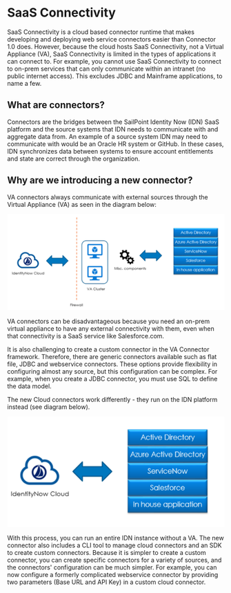 # SaaS Connectivity

SaaS Connectivity is a cloud based connector runtime that makes developing and deploying web service connectors easier than Connector 1.0 does.  However, because the cloud hosts SaaS Connectivity, not a Virtual Appliance (VA), SaaS Connectivity is limited in the types of applications it can connect to.  For example, you cannot use SaaS Connectivity to connect to on-prem services that can only communicate within an intranet (no public internet access).  This excludes JDBC and Mainframe applications, to name a few.

## What are connectors?

Connectors are the bridges between the SailPoint Identity Now (IDN) SaaS platform and the source systems that IDN needs to communicate with and aggregate data from. An example of a source system IDN may need to communicate with would be an Oracle HR system or GitHub. In these cases, IDN synchronizes data between systems to ensure account entitlements and state are correct through the organization.

## Why are we introducing a new connector?

VA connectors always communicate with external sources through the Virtual Appliance (VA) as seen in the diagram below:

![Old Connectivity](../img/custom_connectors/old_connectivity_diagram.png)

VA connectors can be disadvantageous because you need an on-prem virtual appliance to have any external connectivity with them, even when that connectivity is a SaaS service like Salesforce.com. 

It is also challenging to create a custom connector in the VA Connector framework. Therefore, there are generic connectors available such as flat file, JDBC and webservice connectors. These options provide flexibility in configuring almost any source, but this configuration can be complex. For example, when you create a JDBC connector, you must use SQL to define the data model.

The new Cloud connectors work differently - they run on the IDN platform instead (see diagram below).

![New Connectivity](../img/custom_connectors/new_connectivity_diagram.png)

With this process, you can run an entire IDN instance without a VA. The new connector also includes a CLI tool to manage cloud connectors and an SDK to create custom connectors. Because it is simpler to create a custom connector, you can create specific connectors for a variety of sources, and the connectors' configuration can be much simpler. For example, you can now configure a formerly complicated webservice connector by providing two parameters (Base URL and API Key) in a custom cloud connector.